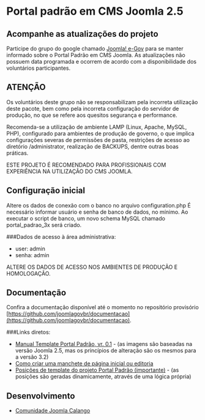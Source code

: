 Portal padrão em CMS Joomla 2.5
================

Acompanhe as atualizações do projeto
---------------------
Participe do grupo do google chamado [Joomla! e-Gov](https://groups.google.com/forum/?hl=pt-BR#!forum/joomla-e-gov-br) para se manter informado sobre o Portal Padrão em CMS Joomla. As atualizações não possuem data programada e ocorrem de acordo com a disponibilidade dos voluntários participantes.


ATENÇÃO
---------------------
Os voluntários deste grupo não se responsabilizam pela incorreta utilização deste pacote, bem como pela incorreta configuração do servidor de produção, no que se refere
aos quesitos segurança e performance.

Recomenda-se a utilização de ambiente LAMP (Linux, Apache, MySQL, PHP), configurado para ambientes de produção de governo, o que implica configurações severas de permissões de pasta, restrições de acesso ao diretório /administrator, realização de BACKUPS, dentre outras boas práticas.

ESTE PROJETO É RECOMENDADO PARA PROFISSIONAIS COM EXPERIÊNCIA NA UTILIZAÇÃO DO CMS JOOMLA.


Configuração inicial
---------------------
Altere os dados de conexão com o banco no arquivo configuration.php
É necessário informar usuário e senha de banco de dados, no mínimo.
Ao executar o script de banco, um novo schema MySQL chamado portal_padrao_3x será criado.

###Dados de acesso à área administrativa:
-   user: admin
-   senha: admin

ALTERE OS DADOS DE ACESSO NOS AMBIENTES DE PRODUÇÃO E HOMOLOGAÇÃO.


Documentação
---------------------
Confira a documentação disponível até o momento no repositório provisório [https://github.com/joomlagovbr/documentacao](https://github.com/joomlagovbr/documentacao).

###Links diretos:
-   [Manual Template Portal Padrão, vr. 0.1](https://github.com/joomlagovbr/documentacao/raw/master/pdf/1.%20Manual%20Portal%20Padrao.pdf) - (as imagens são baseadas na versão Joomla 2.5, mas os princípios de alteração são os mesmos para a versão 3.2)
-   [Como criar uma manchete de página inicial ou editoria](https://github.com/joomlagovbr/documentacao/raw/master/pdf/2.%20Pagina%20Inicial%20-%20Criar%20manchete.pdf)
-   [Posições de template do projeto Portal Padrão (importante)](https://github.com/joomlagovbr/documentacao/raw/master/pdf/3.%20Posicoes%20de%20template%20do%20projeto%20portal%20padrao.pdf) - (as posições são geradas dinamicamente, através de uma lógica própria)


Desenvolvimento
---------------------
-   [Comunidade Joomla Calango](http://www.joomlacalango.org/)